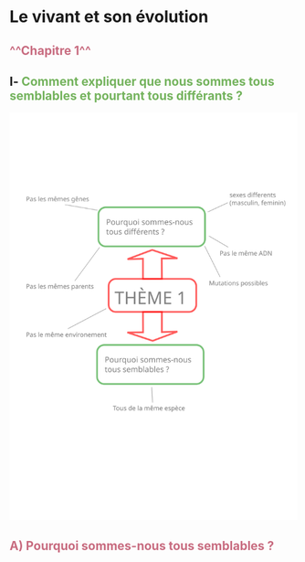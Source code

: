 # Le vivant et son évolution 

## <span style="color: rgb(200,108,128);">^^Chapitre 1^^ </span>

## Ⅰ- <span style="color: rgb(116, 179, 93);">Comment expliquer que nous sommes tous semblables et pourtant tous différants ?</span>
![Alt text](<../assets/SVT carte mental 1.svg>)


## <span style="color: rgb(200,108,128);">A) Pourquoi sommes-nous tous semblables ?</span>